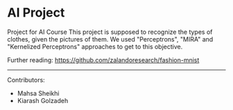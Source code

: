 # AI Project
Project for AI Course
This project is supposed to recognize the types of clothes, given the pictures of them. We used "Perceptrons", "MIRA" and "Kernelized Perceptrons" approaches to get to this objective.

Further reading: https://github.com/zalandoresearch/fashion-mnist
***
Contributors:
+ Mahsa Sheikhi
+ Kiarash Golzadeh
